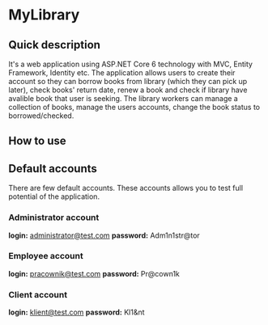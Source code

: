 # MyLibrary

## Quick description
It's a web application using ASP.NET Core 6 technology with MVC, Entity Framework, Identity etc. The application allows users to create their account so they can borrow books from library (which they can pick up later), check books' return date, renew a book and check if library have avalible book that user is seeking. The library workers can manage a collection of books, manage the users accounts, change the book status to borrowed/checked.

## How to use

## Default accounts
There are few default accounts. These accounts allows you to test full potential of the application.

### Administrator account
**login:** administrator@test.com
**password:** Adm1n1str@tor

### Employee account
**login:** pracownik@test.com
**password:** Pr@cown1k

### Client account
**login:** klient@test.com
**password:** Kl1&nt

